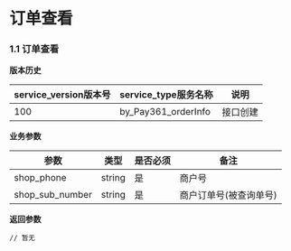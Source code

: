 # 订单查看


### 1.1 订单查看



**版本历史**

|service_version版本号|service_type服务名称|说明|
|----|---|---|
|100|by_Pay361_orderInfo|接口创建|

**业务参数**

|参数 |类型|是否必须|备注|
| ---------------- | ------------------------ | ------------------------ | ------------------------ |
|shop_phone|string|是|商户号|
|shop_sub_number|string|是|商户订单号(被查询单号)|


**返回参数** 
```
// 暂无
```

